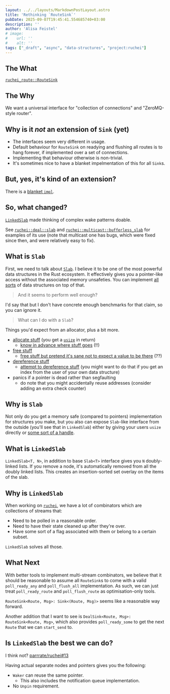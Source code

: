 ```yaml
---
layout: ../../layouts/MarkdownPostLayout.astro
title: 'Rethinking `RouteSink`'
pubDate: 2025-09-07T19:45:41.554685740+03:00
description: ''
author: 'Alisa Feistel'
# image:
#    url: ''
#    alt: ''
tags: ["_draft", "async", "data-structures", "project:ruchei"]
---
```


## The What

[`ruchei_route::RouteSink`](<https://docs.rs/ruchei-route/0.1.7/ruchei_route/trait.RouteSink.html>)

## The Why

We want a universal interface for "collection of connections" and "ZeroMQ-style router".

## Why is it *not* an extension of `Sink` (yet)

- The interfaces seem very different in usage.
- Default behaviour for `RouteSink` on readying and flushing all routes is to hang forever, if
   implemented over a set of connections.
- Implementing that behaviour otherwise is non-trivial.
- It's sometimes nice to have a blanket impelmentation of this for all `Sink`s.

## But, yes, it's kind of an extension?

There is a [blanket `impl`](<https://docs.rs/ruchei-route/0.1.7/ruchei_route/trait.RouteSink.html#impl-RouteSink%3CRoute,+Msg%3E-for-T>).

## So, what changed?

[`LinkedSlab`](<https://docs.rs/ruchei/0.0.96/src/ruchei/collections/linked_slab.rs.html>) made
thinking of complex wake patterns doable.

See [`ruchei::deal::slab`](<https://docs.rs/ruchei/0.0.96/ruchei/deal/slab/index.html>) and
[`ruchei::multicast::bufferless_slab`](<https://docs.rs/ruchei/0.0.96/ruchei/multicast/bufferless_slab/index.html>)
for examples of its use (note that multicast one has bugs, which were fixed since then, and were
relatively easy to fix).

## What is `Slab`

First, we need to talk about [`Slab`](<https://docs.rs/slab/0.4.11/slab/struct.Slab.html>). I
believe it to be one of the most powerful data structures in the Rust ecosystem. It effectively
gives you a pointer-like access without the associated memory unsafeties. You can implement
[all sorts](<https://github.com/parrrate/ruchei/tree/d511929158d68b09a039c8ccbd58cddbc2de1de2/ruchei-collections>)
of data structures on top of that.

> And it seems to perform well enough?

I'd say that but I don't have concrete enough benchmarks for that claim, so you can ignore it.

> What can I do with a `Slab`?

Things you'd expect from an allocator, plus a bit more.

- [allocate stuff](<https://docs.rs/slab/0.4.11/slab/struct.Slab.html#method.insert>) (you get a
   [`usize`](<https://doc.rust-lang.org/1.89.0/core/primitive.usize.html>) in return)
   - [know in advance where stuff goes](<https://docs.rs/slab/0.4.11/slab/struct.Slab.html#method.vacant_key>)
      (!!)
- [free stuff](<https://docs.rs/slab/0.4.11/slab/struct.Slab.html#method.remove>)
   - [free stuff but pretend it's sane not to expect a value to be there](<https://docs.rs/slab/0.4.11/slab/struct.Slab.html#method.try_remove>)
      (??)
- [dereference stuff](<https://docs.rs/slab/0.4.11/slab/struct.Slab.html#impl-Index%3Cusize%3E-for-Slab%3CT%3E>)
   - [attempt to dereference stuff](<https://docs.rs/slab/0.4.11/slab/struct.Slab.html#method.get>)
      (you might want to do that if you get an index from the user of your own data structure)
- panics if a pointer is dead rather than segfaulting
   - do note that you might accidentally reuse addresses (consider adding an extra check counter)

## Why is `Slab`

Not only do you get a memory safe (compared to pointers) implementation for structures you make,
but you also can expose `Slab`-like interface from the outside (you'll see that in `LinkedSlab`)
either by giving your users `usize` directly or
[some sort of a handle](<https://github.com/parrrate/ruchei/blob/d511929158d68b09a039c8ccbd58cddbc2de1de2/ruchei-collections/src/nodes.rs#L22-L26>).

## What is `LinkedSlab`

`LinkedSlab<T, N>`, in addition to base `Slab<T>` interface gives you `N` doubly-linked lists. If
you remove a node, it's automatically removed from all the doubly linked lists. This creates an
insertion-sorted set overlay on the items of the slab.

## Why is `LinkedSlab`

When working on [`ruchei`](<https://docs.rs/ruchei/0.0.96/ruchei/index.html>), we have a lot of
combinators which are collections of streams that:

- Need to be polled in a reasonable order.
- Need to have their state cleaned up after they're over.
- Have some sort of a flag associated with them or belong to a certain subset.

`LinkedSlab` solves all those.

## What Next

With better tools to implement multi-stream combinators, we believe that it should be reasonable to
assume all `RouteSink`s to come with a valid `poll_ready_any` and `poll_flush_all` implementation.
As such, we can just treat `poll_ready_route` and `poll_flush_route` as optimisation-only tools.

`RouteSink<Route, Msg>: Sink<(Route, Msg)>` seems like a reasonable way forward.

Another addition that I want to see is `DealSink<Route, Msg>: RouteSink<Route, Msg>`, which also
provides `poll_ready_some` to get the next `Route` that we can `start_send` to.

## Is `LinkedSlab` the best we can do?

I think not? [parrrate/ruchei#13](<https://github.com/parrrate/ruchei/issues/13>)

Having actual separate nodes and pointers gives you the following:

- `Waker` can reuse the same pointer.
   - This also includes the notification queue implementation.
- No `Unpin` requirement.
